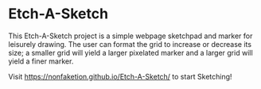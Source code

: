 # Etch-A-Sketch

This Etch-A-Sketch project is a simple webpage sketchpad and marker for leisurely drawing. The user can format the grid to increase or decrease its size; a smaller grid will yield a larger pixelated marker and a larger grid will yield a finer marker. 

Visit https://nonfaketion.github.io/Etch-A-Sketch/ to start Sketching!
